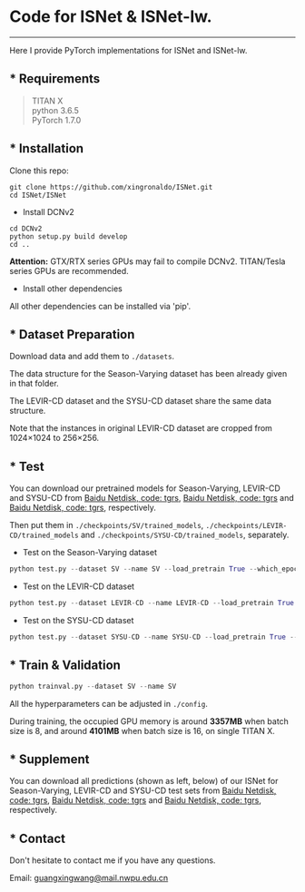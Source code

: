 # Code for ISNet & ISNet-lw.
---------------------------------------------
Here I provide PyTorch implementations for ISNet and ISNet-lw.


## * Requirements
>TITAN X<br>
>python 3.6.5<br>
>PyTorch 1.7.0

## * Installation
Clone this repo:

```shell
git clone https://github.com/xingronaldo/ISNet.git
cd ISNet/ISNet
```

* Install DCNv2

```shell
cd DCNv2
python setup.py build develop
cd ..
```
**Attention:** GTX/RTX series GPUs may fail to compile DCNv2. TITAN/Tesla series GPUs are recommended.


* Install other dependencies

All other dependencies can be installed via 'pip'.

## * Dataset Preparation
Download data and add them to `./datasets`. 

The data structure for the Season-Varying dataset has been already given in that folder. 

The LEVIR-CD dataset and the SYSU-CD dataset share the same data structure. 

Note that the instances in original LEVIR-CD dataset are cropped from 1024×1024 to 256×256.


## * Test
You can download our pretrained models for Season-Varying, LEVIR-CD and SYSU-CD from [Baidu Netdisk, code: tgrs](https://pan.baidu.com/s/1rux9Zxjc8yGsga28CSD0kg), [Baidu Netdisk, code: tgrs](https://pan.baidu.com/s/1DTazE7I3lhELPRZr5oyniQ) and [Baidu Netdisk, code: tgrs](https://pan.baidu.com/s/1CDkcUUpdd0w9tz4fe7no0A), respectively. 


Then put them in `./checkpoints/SV/trained_models`, `./checkpoints/LEVIR-CD/trained_models` and `./checkpoints/SYSU-CD/trained_models`, separately.

* Test on the Season-Varying dataset

```python
python test.py --dataset SV --name SV --load_pretrain True --which_epoch 194
```

* Test on the LEVIR-CD dataset

```python
python test.py --dataset LEVIR-CD --name LEVIR-CD --load_pretrain True --which_epoch 255
```

* Test on the SYSU-CD dataset

```python
python test.py --dataset SYSU-CD --name SYSU-CD --load_pretrain True --which_epoch 57
```

## * Train & Validation
```python
python trainval.py --dataset SV --name SV 
```
All the hyperparameters can be adjusted in `./config`.

During training, the occupied GPU memory is around **3357MB** when batch size is 8, and around **4101MB** when batch size is 16, on single TITAN X. 


## * Supplement
You can download all predictions (shown as left, below) of our ISNet for Season-Varying, LEVIR-CD and SYSU-CD test sets from [Baidu Netdisk, code: tgrs](https://pan.baidu.com/s/194O19U0I3Pq766cggjmQTQ), [Baidu Netdisk, code: tgrs](https://pan.baidu.com/s/11QsyHkzwlaYGEmlysQL6Uw) and [Baidu Netdisk, code: tgrs](https://pan.baidu.com/s/1Wl4Iq_tee3Lhx6pa3FqnXA), respectively. 

## * Contact
Don't hesitate to contact me if you have any questions.

Email: guangxingwang@mail.nwpu.edu.cn



